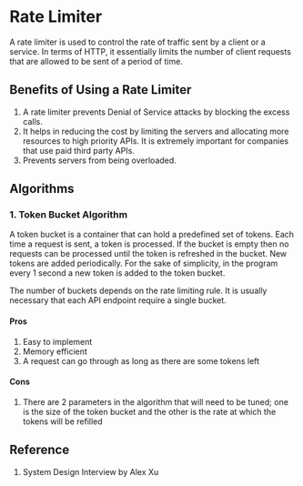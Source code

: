 # Rate Limiter

A rate limiter is used to control the rate of traffic sent by a client or a service. In terms of HTTP, it essentially limits the number of client requests that are allowed to be sent of a period of time.

## Benefits of Using a Rate Limiter

1. A rate limiter prevents Denial of Service attacks by blocking the excess calls.
2. It helps in reducing the cost by limiting the servers and allocating more resources to high priority APIs. It is extremely important for companies that use paid third party APIs.
3. Prevents servers from being overloaded.

## Algorithms

### 1. Token Bucket Algorithm

A token bucket is a container that can hold a predefined set of tokens. Each time a request is sent, a token is processed. If the bucket is empty then no requests can be processed until the token is refreshed in the bucket. New tokens are added periodically. For the sake of simplicity, in the program every 1 second a new token is added to the token bucket.

The number of buckets depends on the rate limiting rule. It is usually necessary that each API endpoint require a single bucket.

#### Pros

1. Easy to implement
2. Memory efficient
3. A request can go through as long as there are some tokens left

#### Cons

1. There are 2 parameters in the algorithm that will need to be tuned; one is the size of the token bucket and the other is the rate at which the tokens will be refilled

## Reference

1. System Design Interview by Alex Xu
